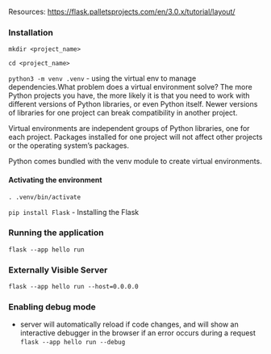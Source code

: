 
Resources: https://flask.palletsprojects.com/en/3.0.x/tutorial/layout/

### Installation

`mkdir <project_name>`

`cd <project_name>`

`python3 -m venv .venv` - using the virtual env to manage dependencies.What problem does a virtual environment solve? The more Python projects you have, the more likely it is that you need to work with different versions of Python libraries, or even Python itself. Newer versions of libraries for one project can break compatibility in another project.

Virtual environments are independent groups of Python libraries, one for each project. Packages installed for one project will not affect other projects or the operating system’s packages.

Python comes bundled with the venv module to create virtual environments.

#### Activating the environment
`. .venv/bin/activate`

`pip install Flask` - Installing the Flask

### Running the application
`flask --app hello run`

### Externally Visible Server
`flask --app hello run --host=0.0.0.0`

### Enabling debug mode
* server will automatically reload if code changes, and will show an interactive debugger in the browser if an error occurs during a request
`flask --app hello run --debug`